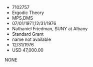 * 7102757
* Ergodic Theory
* MPS,DMS
* 07/01/1971,12/31/1976
* Nathaniel Friedman, SUNY at Albany
* Standard Grant
*   name not available
* 12/31/1976
* USD 47,000.00

NONE